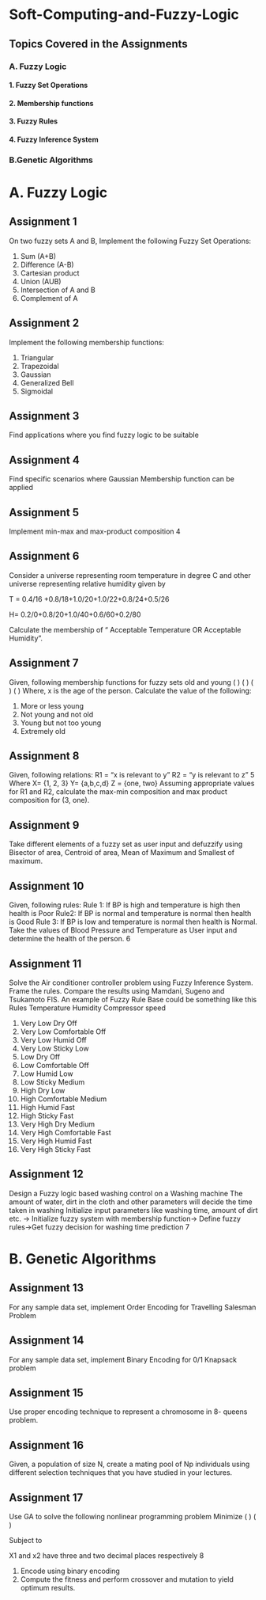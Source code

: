 # Soft-Computing-and-Fuzzy-Logic
## Topics Covered in the Assignments
### A. Fuzzy Logic
 #### 1. Fuzzy Set Operations
 #### 2. Membership functions
 #### 3. Fuzzy Rules
 #### 4. Fuzzy Inference System
### B.Genetic Algorithms
# A. Fuzzy Logic
## Assignment 1
On two fuzzy sets A and B, Implement the following Fuzzy Set
Operations:
1. Sum (A+B)
2. Difference (A-B)
3. Cartesian product
4. Union (AUB)
5. Intersection of A and B
6. Complement of A
## Assignment 2
Implement the following membership functions:
1. Triangular
2. Trapezoidal
3. Gaussian
4. Generalized Bell
5. Sigmoidal
## Assignment 3
Find applications where you find fuzzy logic to be suitable
## Assignment 4
Find specific scenarios where Gaussian Membership function can be applied
## Assignment 5
Implement min-max and max-product composition
4
## Assignment 6
Consider a universe representing room temperature in degree C and other
universe representing relative humidity given by

T = 0.4/16 +0.8/18+1.0/20+1.0/22+0.8/24+0.5/26

H= 0.2/0+0.8/20+1.0/40+0.6/60+0.2/80

Calculate the membership of “ Acceptable Temperature OR Acceptable
Humidity”.
## Assignment 7
Given, following membership functions for fuzzy sets old and young
  ( ) ( )
 ( ) ( )
Where, x is the age of the person. Calculate the value of the following:
1. More or less young
2. Not young and not old
3. Young but not too young
4. Extremely old
## Assignment 8
Given, following relations:
R1 = “x is relevant to y”
R2 = “y is relevant to z”
5
Where
X= {1, 2, 3}
Y= {a,b,c,d}
Z = {one, two}
Assuming appropriate values for R1 and R2, calculate the max-min
composition and max product composition for (3, one).
## Assignment 9
Take different elements of a fuzzy set as user input and defuzzify using
Bisector of area, Centroid of area, Mean of Maximum and Smallest of
maximum.
## Assignment 10
Given, following rules:
Rule 1: If BP is high and temperature is high then health is Poor
Rule2: If BP is normal and temperature is normal then health is Good
Rule 3: If BP is low and temperature is normal then health is Normal.
Take the values of Blood Pressure and Temperature as User input and
determine the health of the person.
6
## Assignment 11
Solve the Air conditioner controller problem using Fuzzy Inference System.
Frame the rules. Compare the results using Mamdani, Sugeno and Tsukamoto
FIS.
An example of Fuzzy Rule Base could be something like this
Rules Temperature Humidity Compressor
speed
1. Very Low Dry Off
2. Very Low Comfortable Off
3. Very Low Humid Off
4. Very Low Sticky Low
5. Low Dry Off
6. Low Comfortable Off
7. Low Humid Low
8. Low Sticky Medium
9. High Dry Low
10. High Comfortable Medium
11. High Humid Fast
12. High Sticky Fast
13. Very High Dry Medium
14. Very High Comfortable Fast
15. Very High Humid Fast
16. Very High Sticky Fast
## Assignment 12
Design a Fuzzy logic based washing control on a Washing
machine
The amount of water, dirt in the cloth and other parameters will
decide the time taken in washing
Initialize input parameters like washing time, amount of dirt
etc. -> Initialize fuzzy system with membership function->
Define fuzzy rules->Get fuzzy decision for washing time
prediction
7
# B. Genetic Algorithms

## Assignment 13
For any sample data set, implement Order Encoding for Travelling
Salesman Problem
## Assignment 14
For any sample data set, implement Binary Encoding for 0/1
Knapsack problem
## Assignment 15
Use proper encoding technique to represent a chromosome in 8-
queens problem.
## Assignment 16
Given, a population of size N, create a mating pool of Np individuals
using different selection techniques that you have studied in your
lectures.
## Assignment 17
Use GA to solve the following nonlinear programming problem
Minimize ( )
 ( )

Subject to



X1 and x2 have three and two decimal places respectively
8
1. Encode using binary encoding
2. Compute the fitness and perform crossover and mutation to yield
optimum results.
